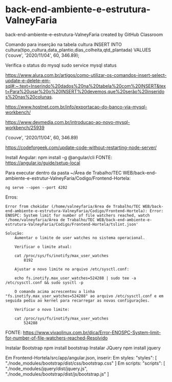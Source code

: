 # back-end-ambiente-e-estrutura-ValneyFaria
back-end-ambiente-e-estrutura-ValneyFaria created by GitHub Classroom

Comando para inserção na tabela cultura
INSERT INTO cultura(tipo_cultura,data_plantio,dias_colheita,qtd_plantada) VALUES ('couve', '2020/11/04', 60, 346.89);

Verifica o status do mysql
sudo service mysql status

https://www.alura.com.br/artigos/como-utilizar-os-comandos-insert-select-update-e-delete-em-sql#:~:text=Inserindo%20dados%20na%20tabela%20com%20INSERT&text=Para%20usar%20o%20INSERT%20devemos,que%20serão%20inseridos%20nas%20colunas.

https://www.hostnet.com.br/info/exportacao-do-banco-via-mysql-workbench/

https://www.devmedia.com.br/introducao-ao-novo-mysql-workbench/25939

('couve', '2020/11/04', 60, 346.89)

https://codeforgeek.com/update-code-without-restarting-node-server/


Install Angular:
    npm install -g @angular/cli
FONTE: https://angular.io/guide/setup-local

Para executar dentro da pasta 
~/Área de Trabalho/TEC WEB/back-end-ambiente-e-estrutur-ValneyFaria/Codigo/Frontend-Hortela:

    ng serve --open --port 4202

Erros:

    Error from chokidar (/home/valneyfaria/Área de Trabalho/TEC WEB/back-end-ambiente-e-estrutura-ValneyFaria/Codigo/Frontend-Hortela): Error: ENOSPC: System limit for number of file watchers reached, watch '/home/valneyfaria/Área de Trabalho/TEC WEB/back-end-ambiente-e-estrutura-ValneyFaria/Codigo/Frontend-Hortela/tslint.json'

    Solução:
        Aumentar o limite de user watches no sistema operacional.

        Verificar o limite atual:

        cat /proc/sys/fs/inotify/max_user_watches
            8192

        Ajustar o novo limite no arquivo /etc/sysctl.conf:

        echo fs.inotify.max_user_watches=524288 | sudo tee -a /etc/sysctl.conf && sudo sysctl -p

        O comando acima acrescentou a linha "fs.inotify.max_user_watches=524288" ao arquivo /etc/sysctl.conf e em seguida pediu ao kernel para recarregar as novas configurações.

        Verificar o novo limite:

        cat /proc/sys/fs/inotify/max_user_watches
            524288
            
FONTE: https://www.vivaolinux.com.br/dica/Error-ENOSPC-System-limit-for-number-of-file-watchers-reached-Resolvido

Instalar Bootstrap
    npm install bootstrap
Instalar JQuery
    npm install jquery

Em Frontend-Hortela/src/app/angular.json, inserir:
    Em styles:
        "styles": [
              "./node_modules/bootstrap/dist/css/bootstrap.css"
        ]
    Em scripts:
        "scripts": [
              "./node_modules/jquery/dist/jquery.js",
              "./node_modules/bootstrap/dist/js/bootstrap.js"
            ]

    